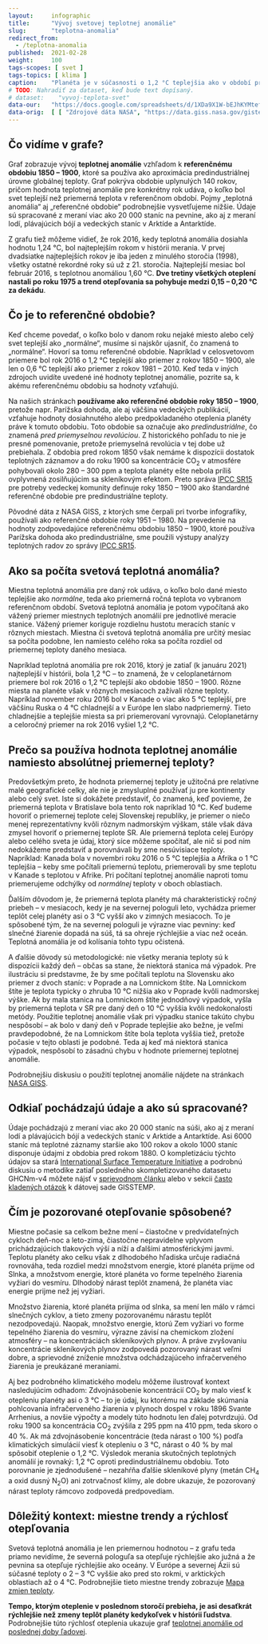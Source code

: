 ```yaml
---
layout:     infographic
title:      "Vývoj svetovej teplotnej anomálie"
slug:       "teplotna-anomalia"
redirect_from:
  - /teplotna-anomalia
published:  2021-02-28
weight:     100
tags-scopes: [ svet ]
tags-topics: [ klima ]
caption:    "Planéta je v súčasnosti o 1,2 °C teplejšia ako v období pred industrializáciou. To je však priemerná hodnota teplotnej anomálie pre celú planétu – väčšina miest na severnej pologuli je dnes oproti referenčnému obdobiu teplejšia o 2 – 3 °C."
# TODO: Nahradiť za dataset, keď bude text dopísaný.
# dataset:    "vyvoj-teplota-svet"
data-our:   "https://docs.google.com/spreadsheets/d/1XDa9X1W-bEJhKYMtefvwPuz5N0l2HPyio5dR5KI9qsY/edit?usp=sharing"
data-orig:  [ [ "Zdrojové dáta NASA", "https://data.giss.nasa.gov/gistemp/" ] ]
---
```


## Čo vidíme v grafe?

Graf zobrazuje vývoj __teplotnej anomálie__ vzhľadom k __referenčnému obdobiu 1850 – 1900__, ktoré sa používa ako aproximácia predindustriálnej úrovne globálnej teploty. Graf pokrýva obdobie uplynulých 140 rokov, pričom hodnota teplotnej anomálie pre konkrétny rok udáva, o koľko bol svet teplejší než priemerná teplota v referenčnom období. Pojmy „teplotná anomália“ aj „referenčné obdobie“ podrobnejšie vysvetľujeme nižšie. Údaje sú spracované z meraní viac ako 20 000 staníc na pevnine, ako aj z meraní lodí, plávajúcich bójí a vedeckých staníc v Arktíde a Antarktíde.

Z grafu tiež môžeme vidieť, že rok 2016, kedy teplotná anomália dosiahla hodnotu 1,24 °C, bol najteplejším rokom v histórii merania. V prvej dvadsiatke najteplejších rokov je iba jeden z minulého storočia (1998), všetky ostatné rekordné roky sú už z 21. storočia. Najteplejší mesiac bol február 2016, s teplotnou anomáliou 1,60 °C. __Dve tretiny všetkých oteplení nastali po roku 1975 a trend otepľovania sa pohybuje medzi 0,15 – 0,20 °C za dekádu__.

## Čo je to referenčné obdobie?

Keď chceme povedať, o koľko bolo v danom roku nejaké miesto alebo celý svet teplejší ako „normálne“, musíme si najskôr ujasniť, čo znamená to „normálne“.
Hovorí sa tomu referenčné obdobie. Napríklad v celosvetovom priemere bol rok 2016 o 1,2 °C teplejší ako priemer z rokov 1850 – 1900, ale len o 0,6 °C teplejší ako priemer z rokov 1981 – 2010. Keď teda v iných zdrojoch uvidíte uvedené iné hodnoty teplotnej anomálie, pozrite sa, k akému referenčnému obdobiu sa hodnoty vzťahujú.

Na našich stránkach __používame ako referenčné obdobie roky 1850 – 1900__, pretože napr. Parížska dohoda, ale aj väčšina vedeckých publikácií, vzťahuje hodnoty dosiahnutého alebo predpokladaného oteplenia planéty práve k tomuto obdobiu. Toto obdobie sa označuje ako *predindustriálne*, čo znamená *pred priemyselnou revolúciou*. Z historického pohľadu to nie je presné pomenovanie, pretože priemyselná revolúcia v tej dobe už prebiehala. Z obdobia pred rokom 1850 však nemáme k dispozícii dostatok teplotných záznamov a do roku 1900 sa koncentrácie CO<sub>2</sub> v atmosfére pohybovali okolo 280 – 300 ppm a teplota planéty ešte nebola príliš ovplyvnená zosilňujúcim sa skleníkovým efektom. Preto správa [IPCC SR15](https://www.ipcc.ch/sr15/) pre potreby vedeckej komunity definuje roky 1850 – 1900 ako štandardné referenčné obdobie pre predindustriálne teploty.

Pôvodné dáta z NASA GISS, z ktorých sme čerpali pri tvorbe infografiky, používali ako referenčné obdobie roky 1951 – 1980. Na prevedenie na hodnoty zodpovedajúce referenčnému obdobiu 1850 – 1900, ktoré používa Parížska dohoda ako predindustriálne, sme použili výstupy analýzy teplotných radov zo správy [IPCC SR15](https://www.ipcc.ch/sr15/).

## Ako sa počíta svetová teplotná anomália?

Miestna teplotná anomália pre daný rok udáva, o koľko bolo dané miesto teplejšie ako *normálne*, teda ako priemerná ročná teplota vo vybranom referenčnom období. Svetová teplotná anomália je potom vypočítaná ako vážený priemer miestnych teplotných anomálií pre jednotlivé meracie stanice. Vážený priemer koriguje rozdielnu hustotu meracích staníc v rôznych miestach. Miestna či svetová teplotná anomália pre určitý mesiac sa počíta podobne, len namiesto celého roka sa počíta rozdiel od priemernej teploty daného mesiaca.

Napríklad teplotná anomália pre rok 2016, ktorý je zatiaľ (k januáru 2021) najteplejší v histórii, bola 1,2 °C – to znamená, že v celoplanetárnom priemere bol rok 2016 o 1,2 °C teplejší ako obdobie 1850 – 1900. Rôzne miesta na planéte však v rôznych mesiacoch zažívali rôzne teploty. Napríklad november roku 2016 bol v Kanade o viac ako 5 °C teplejší, pre väčšinu Ruska o 4 °C chladnejší a v Európe len slabo nadpriemerný. Tieto chladnejšie a teplejšie miesta sa pri priemerovaní vyrovnajú. Celoplanetárny a celoročný priemer na rok 2016 vyšiel 1,2 °C.

## Prečo sa používa hodnota teplotnej anomálie namiesto absolútnej priemernej teploty?

Predovšetkým preto, že hodnota priemernej teploty je užitočná pre relatívne malé geografické celky, ale nie je zmysluplné používať ju pre kontinenty alebo celý svet. Iste si dokážete predstaviť, čo znamená, keď povieme, že priemerná teplota v Bratislave bola tento rok napríklad 10 °C. Keď budeme hovoriť o priemernej teplote celej Slovenskej republiky, je priemer o niečo menej reprezentatívny kvôli rôznym nadmorským výškam, stále však dáva zmysel hovoriť o priemernej teplote SR. Ale priemerná teplota celej Európy alebo celého sveta je údaj, ktorý síce môžeme spočítať, ale nič si pod ním nedokážeme predstaviť a porovnávali by sme nesúvisiace teploty. Napríklad: Kanada bola v novembri roku 2016 o 5 °C teplejšia a Afrika o 1 °C teplejšia – keby sme počítali priemernú teplotu, priemerovali by sme teplotu v Kanade s teplotou v Afrike. Pri počítaní teplotnej anomálie naproti tomu priemerujeme odchýlky od _normálnej_ teploty v oboch oblastiach.

Ďalším dôvodom je, že priemerná teplota planéty má charakteristický ročný priebeh – v mesiacoch, kedy je na severnej pologuli leto, vychádza priemer teplôt celej planéty asi o 3 °C vyšší ako v zimných mesiacoch. To je spôsobené tým, že na severnej pologuli je výrazne viac pevniny: keď slnečné žiarenie dopadá na súš, tá sa ohreje rýchlejšie a viac než oceán. Teplotná anomália je od kolísania tohto typu očistená.

A ďalšie dôvody sú metodologické: nie všetky merania teploty sú k dispozícii každý deň – občas sa stane, že niektorá stanica má výpadok. Pre ilustráciu si predstavme, že by sme počítali teplotu na Slovensku ako priemer z dvoch staníc: v Poprade a na Lomnickom štíte. Na Lomnickom štíte je teplota typicky o zhruba 10 °C nižšia ako v Poprade kvôli nadmorskej výške. Ak by mala stanica na Lomnickom štíte jednodňový výpadok, vyšla by priemerná teplota v SR pre daný deň o 10 °C vyššia kvôli nedokonalosti metódy. Použitie teplotnej anomálie však pri výpadku stanice takúto chybu nespôsobí – ak bolo v daný deň v Poprade teplejšie ako bežne, je veľmi pravdepodobné, že na Lomnickom štíte bola teplota vyššia tiež, pretože počasie v tejto oblasti je podobné. Teda aj keď má niektorá stanica výpadok, nespôsobí to zásadnú chybu v hodnote priemernej teplotnej anomálie.

Podrobnejšiu diskusiu o použití teplotnej anomálie nájdete na stránkach [NASA GISS](https://data.giss.nasa.gov/gistemp/faq/).

## Odkiaľ pochádzajú údaje a ako sú spracované?

Údaje pochádzajú z meraní viac ako 20 000 staníc na súši, ako aj z meraní lodí a plávajúcich bójí a vedeckých staníc v Arktíde a Antarktíde. Asi 6000 staníc má teplotné záznamy staršie ako 100 rokov a okolo 1000 staníc disponuje údajmi z obdobia pred rokom 1880. O kompletizáciu týchto údajov sa stará [International Surface Temperature Initiative](http://www.surfacetemperatures.org/) a podrobnú diskusiu o metodike zatiaľ posledného skompletizovaného datasetu GHCNm-v4 môžete nájsť v [sprievodnom článku](https://journals.ametsoc.org/view/journals/clim/31/24/jcli-d-18-0094.1.xml?tab_body=fulltext-display) alebo v sekcii [často kladených otázok](https://data.giss.nasa.gov/gistemp/faq/) k dátovej sade GISSTEMP.

## Čím je pozorované otepľovanie spôsobené?

Miestne počasie sa celkom bežne mení – čiastočne v predvídateľných cykloch deň-noc a leto-zima, čiastočne nepravidelne vplyvom prichádzajúcich tlakových výší a níží a ďalšími atmosférickými javmi. Teplotu planéty ako celku však z dlhodobého hľadiska určuje radiačná rovnováha, teda rozdiel medzi množstvom energie, ktoré planéta prijme od Slnka, a množstvom energie, ktoré planéta vo forme tepelného žiarenia vyžiari do vesmíru. Dlhodobý nárast teplôt znamená, že planéta viac energie prijme než jej vyžiari.

Množstvo žiarenia, ktoré planéta prijíma od slnka, sa mení len málo v rámci slnečných cyklov, a tieto zmeny pozorovanému nárastu teplôt nezodpovedajú. Naopak, množstvo energie, ktorú Zem vyžiari vo forme tepelného žiarenia do vesmíru, výrazne závisí na chemickom zložení atmosféry – na koncentráciách skleníkových plynov. A práve zvyšovaniu koncentrácie skleníkových plynov zodpovedá pozorovaný nárast veľmi dobre, a sprievodné zníženie množstva odchádzajúceho infračerveného žiarenia je preukázané meraniami.

Aj bez podrobného klimatického modelu môžeme ilustrovať kontext nasledujúcim odhadom: Zdvojnásobenie koncentrácií CO<sub>2</sub> by malo viesť k otepleniu planéty asi o 3 °C –  to je údaj, ku ktorému na základe skúmania pohlcovania infračerveného žiarenia v plynoch dospel v roku 1896 Svante Arrhenius, a novšie výpočty a modely túto hodnotu len ďalej potvrdzujú. Od roku 1900 sa koncentrácia CO<sub>2</sub> zvýšila z 295 ppm na 410 ppm, teda skoro o 40 %. Ak má zdvojnásobenie koncentrácie (teda nárast o 100 %) podľa klimatických simulácií viesť k otepleniu o 3 °C, nárast o 40 % by mal spôsobiť oteplenie o 1,2 °C. Výsledok merania skutočných teplotných anomálií je rovnaký: 1,2 °C oproti predindustriálnemu obdobiu. Toto porovnanie je zjednodušené – nezahŕňa ďalšie skleníkové plyny (metán CH<sub>4</sub> a oxid dusný N<sub>2</sub>O) ani zotrvačnosť klímy, ale dobre ukazuje, že pozorovaný nárast teploty rámcovo zodpovedá predpovediam.

## Dôležitý kontext: miestne trendy a rýchlosť otepľovania

Svetová teplotná anomália je len priemernou hodnotou – z grafu teda priamo nevidíme, že severná pologuľa sa otepľuje rýchlejšie ako južná a že pevnina sa otepľuje rýchlejšie ako oceány. V Európe a severnej Ázii sú súčasné teploty o 2 – 3 °C vyššie ako pred sto rokmi, v arktických oblastiach až o 4 °C. Podrobnejšie tieto miestne trendy zobrazuje [Mapa zmien teploty](/infografiky/mapa-zmeny-teploty).

__Tempo, ktorým oteplenie v poslednom storočí prebieha, je asi desaťkrát rýchlejšie než zmeny teplôt planéty kedykoľvek v histórii ľudstva__. Podrobnejšie túto rýchlosť oteplenia ukazuje graf [teplotnej anomálie od poslednej doby ľadovej](/infografiky/teplota-22000-rokov).

